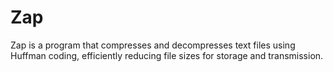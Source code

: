 # Zap
Zap is a program that compresses and decompresses text files using Huffman coding,  efficiently reducing file sizes for storage and transmission.
